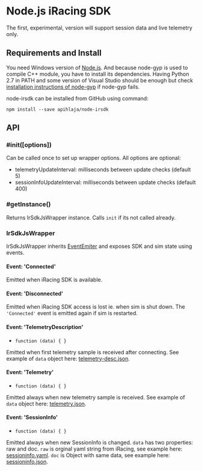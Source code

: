 ﻿# Node.js iRacing SDK

The first, experimental, version will support session data and live telemetry only.

## Requirements and Install

You need Windows version of [Node.js](https://nodejs.org/download/). And because 
node-gyp is used to compile C++ module, you have to 
install its dependencies. Having Python 2.7 in PATH and some version of Visual Studio 
should be enough but check 
[installation instructions of node-gyp](https://github.com/TooTallNate/node-gyp) 
if node-gyp fails.

node-irsdk can be installed from GitHub using command:

`npm install --save apihlaja/node-irsdk`


## API

### #init([options])

Can be called once to set up wrapper options. All options are optional:

* telemetryUpdateInterval: milliseconds between update checks (default 5)
* sessionInfoUpdateInterval: milliseconds between update checks (default 400)

### #getInstance()

Returns IrSdkJsWrapper instance. Calls `init` if its not called already.


### IrSdkJsWrapper

IrSdkJsWrapper inherits [EventEmiter](https://nodejs.org/api/events.html#events_class_events_eventemitter) 
and exposes SDK and sim state using events.

#### Event: 'Connected'

Emitted when iRacing SDK is available.


#### Event: 'Disconnected'

Emitted when iRacing SDK access is lost ie. when sim is shut down. 
The `'Connected'` event is emitted again if sim is restarted.


#### Event: 'TelemetryDescription'

* `function (data) { }`

Emitted when first telemetry sample is received after connecting. 
See example of `data` object here: [telemetry-desc.json](sample-data/telemetry-desc.json).


#### Event: 'Telemetry'

* `function (data) { }`

Emitted always when new telemetry sample is received. 
See example of `data` object here: [telemetry.json](sample-data/telemetry.json).


#### Event: 'SessionInfo'

* `function (data) { }`

Emitted always when new SessionInfo is changed. `data` has two properties: raw and doc.
`raw` is orginal yaml string from iRacing, see example here: [sessioninfo.yaml](sample-data/sessioninfo.yaml).
`doc` is Object with same data, see example here: [sessioninfo.json](sample-data/sessioninfo.json).


